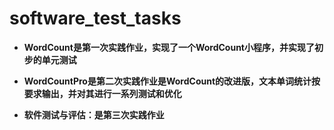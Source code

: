 # software_test_tasks

* **WordCount是第一次实践作业，实现了一个WordCount小程序，并实现了初步的单元测试** 

* **WordCountPro是第二次实践作业是WordCount的改进版，文本单词统计按要求输出，并对其进行一系列测试和优化**  
  
  
* **软件测试与评估：是第三次实践作业**   

